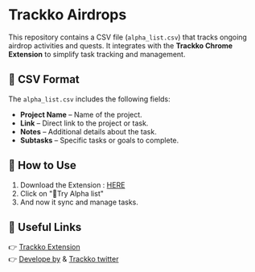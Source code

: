 # **Trackko Airdrops**

This repository contains a CSV file (`alpha_list.csv`) that tracks ongoing airdrop activities and quests. It integrates with the **Trackko Chrome Extension** to simplify task tracking and management.

## **📄 CSV Format**  
The `alpha_list.csv` includes the following fields:  
- **Project Name** – Name of the project.  
- **Link** – Direct link to the project or task.  
- **Notes** – Additional details about the task.  
- **Subtasks** – Specific tasks or goals to complete.  

## **🚀 How to Use**  
1. Download the Extension : [HERE](https://t.co/eixeVhEiIp)  
2. Click on "🚀Try Alpha list" 
3. And now it sync and manage tasks.  

## **🔗 Useful Links**  
👉 [Trackko Extension](https://t.co/eixeVhEiIp)  
👉 [Develope by](https://x.com/imcryptohodler)  & [Trackko twitter](https://x.com/thetrackko)
